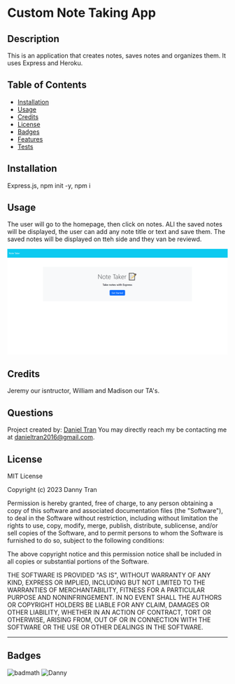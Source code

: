 

#  **Custom Note Taking App**

## Description
    
This is an application that creates notes, saves notes and organizes them. It uses Express and Heroku. 
    
## Table of Contents 
    
- [Installation](#install)
- [Usage](#usage)
- [Credits](#credits)
- [License](#license)
- [Badges](#badges)
- [Features](#features)
- [Tests](#tests)
    
## Installation
  
Express.js, npm init -y, npm i 
    
## Usage
    
The user will go to the homepage, then click on notes. ALl the saved notes will be displayed, the user can add any note title or text and save them. The saved notes will be displayed on tteh side and they van be reviewd.
    
    
![Screenshot of note taking app](./public/assets/photos/note.PNG)
       
    
## Credits
    
Jeremy our isntructor, William and Madison our TA's.

## Questions

Project created by: [Daniel Tran](https://github.com/danieltran2016)
You may directly reach my be contacting me at danieltran2016@gmail.com.

    
## License

MIT License
   
Copyright (c) 2023 Danny Tran
    
Permission is hereby granted, free of charge, to any person obtaining a copy
of this software and associated documentation files (the "Software"), to deal
in the Software without restriction, including without limitation the rights
to use, copy, modify, merge, publish, distribute, sublicense, and/or sell
copies of the Software, and to permit persons to whom the Software is
furnished to do so, subject to the following conditions:
    
The above copyright notice and this permission notice shall be included in all
copies or substantial portions of the Software.
    
THE SOFTWARE IS PROVIDED "AS IS", WITHOUT WARRANTY OF ANY KIND, EXPRESS OR
IMPLIED, INCLUDING BUT NOT LIMITED TO THE WARRANTIES OF MERCHANTABILITY,
FITNESS FOR A PARTICULAR PURPOSE AND NONINFRINGEMENT. IN NO EVENT SHALL THE
AUTHORS OR COPYRIGHT HOLDERS BE LIABLE FOR ANY CLAIM, DAMAGES OR OTHER
LIABILITY, WHETHER IN AN ACTION OF CONTRACT, TORT OR OTHERWISE, ARISING FROM,
OUT OF OR IN CONNECTION WITH THE SOFTWARE OR THE USE OR OTHER DEALINGS IN THE
SOFTWARE.
    
---
    
## Badges
 
![badmath](https://img.shields.io/github/languages/top/lernantino/badmath)
![Danny](https://img.shields.io/badge/Danny-myREADME-brightgreen)
    
